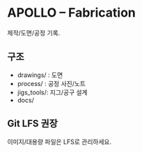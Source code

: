 # APOLLO – Fabrication
제작/도면/공정 기록.

## 구조
- drawings/  : 도면
- process/   : 공정 사진/노트
- jigs_tools/: 지그/공구 설계
- docs/

## Git LFS 권장
이미지/대용량 파일은 LFS로 관리하세요.
